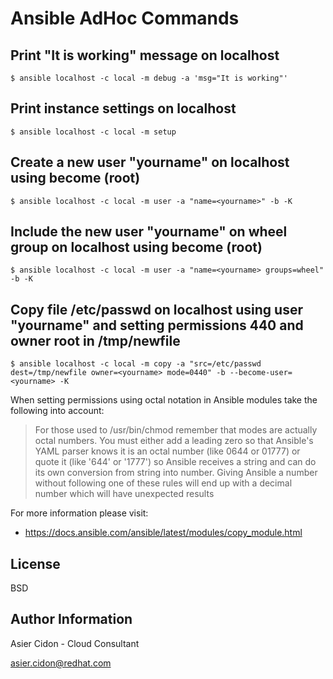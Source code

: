 
# Ansible AdHoc Commands

## Print "It is working" message on localhost

```
$ ansible localhost -c local -m debug -a 'msg="It is working"'
```

## Print instance settings on localhost

```
$ ansible localhost -c local -m setup
```

## Create a new user "yourname" on localhost using become (root)

```
$ ansible localhost -c local -m user -a "name=<yourname>" -b -K
```

## Include the new user "yourname" on **wheel** group on localhost using become (root)

```
$ ansible localhost -c local -m user -a "name=<yourname> groups=wheel" -b -K
```

## Copy file **/etc/passwd** on localhost using user "yourname" and setting permissions 440 and owner root in **/tmp/newfile**

```
$ ansible localhost -c local -m copy -a "src=/etc/passwd dest=/tmp/newfile owner=<yourname> mode=0440" -b --become-user=<yourname> -K
```
When setting permissions using octal notation in Ansible modules take the following into account:

> For those used to /usr/bin/chmod remember that modes are actually octal numbers. You must either add a leading zero so that Ansible's YAML parser knows it is an octal number (like 0644 or 01777) or quote it (like '644' or '1777') so Ansible receives a string and can do its own conversion from string into number. Giving Ansible a number without following one of these rules will end up with a decimal number which will have unexpected results

For more information please visit:

- https://docs.ansible.com/ansible/latest/modules/copy_module.html

License
-------

BSD

Author Information
------------------

 Asier Cidon - Cloud Consultant

 asier.cidon@redhat.com
